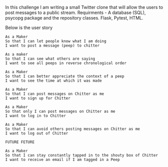 In this challenge I am writing a small Twitter clone that will allow the users to post messages to a public stream.
Requirments - A database (SQL), psycopg package and the repository classes. Flask, Pytest, HTML. 

Below is the user story

```
As a Maker
So that I can let people know what I am doing
I want to post a message (peep) to chitter

As a maker
So that I can see what others are saying
I want to see all peeps in reverse chronological order

As a Maker
So that I can better appreciate the context of a peep
I want to see the time at which it was made

As a Maker
So that I can post messages on Chitter as me
I want to sign up for Chitter

As a Maker
So that only I can post messages on Chitter as me
I want to log in to Chitter

As a Maker
So that I can avoid others posting messages on Chitter as me
I want to log out of Chitter

FUTURE FETURE

As a Maker
So that I can stay constantly tapped in to the shouty box of Chitter
I want to receive an email if I am tagged in a Peep
```